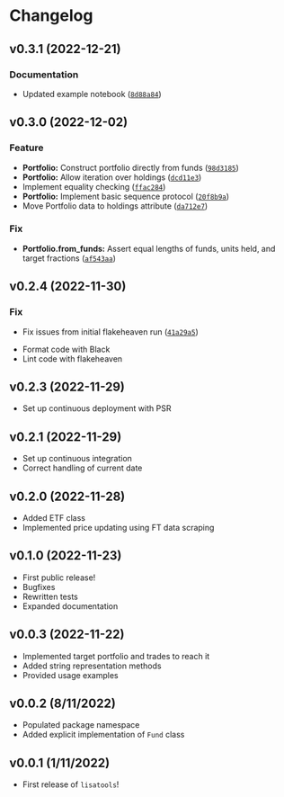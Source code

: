 # Changelog

<!--next-version-placeholder-->

## v0.3.1 (2022-12-21)
### Documentation
* Updated example notebook ([`8d88a84`](https://github.com/istvankleijn/lisatools/commit/8d88a84c645b2865962ace4c732d443c324db135))

## v0.3.0 (2022-12-02)
### Feature
* **Portfolio:** Construct portfolio directly from funds ([`98d3185`](https://github.com/istvankleijn/lisatools/commit/98d31854178d0a449a273132497a9fa55ea40778))
* **Portfolio:** Allow iteration over holdings ([`dcd11e3`](https://github.com/istvankleijn/lisatools/commit/dcd11e3ab1d55954ee7968a48c8e33f3dace3254))
* Implement equality checking ([`ffac284`](https://github.com/istvankleijn/lisatools/commit/ffac284ee32b6de956541cd8eb1011e3b30ee336))
* **Portfolio:** Implement basic sequence protocol ([`20f8b9a`](https://github.com/istvankleijn/lisatools/commit/20f8b9ac2eaaf889c3254eb7f55771b1948d3e21))
* Move Portfolio data to holdings attribute ([`da712e7`](https://github.com/istvankleijn/lisatools/commit/da712e7e3fd1cf2013c98b0049f38169fd4aaf16))

### Fix
* **Portfolio.from_funds:** Assert equal lengths of funds, units held, and target fractions ([`af543aa`](https://github.com/istvankleijn/lisatools/commit/af543aabd970136f160bdac32a695f25388bbc3e))

## v0.2.4 (2022-11-30)
### Fix
* Fix issues from initial flakeheaven run ([`41a29a5`](https://github.com/istvankleijn/lisatools/commit/41a29a546ea61f643fd4d51b07e9ad02031632da))

- Format code with Black
- Lint code with flakeheaven

## v0.2.3 (2022-11-29)

- Set up continuous deployment with PSR

## v0.2.1 (2022-11-29)

- Set up continuous integration
- Correct handling of current date

## v0.2.0 (2022-11-28)

- Added ETF class
- Implemented price updating using FT data scraping

## v0.1.0 (2022-11-23)

- First public release!
- Bugfixes
- Rewritten tests
- Expanded documentation

## v0.0.3 (2022-11-22)

- Implemented target portfolio and trades to reach it
- Added string representation methods
- Provided usage examples

## v0.0.2 (8/11/2022)

- Populated package namespace
- Added explicit implementation of `Fund` class

## v0.0.1 (1/11/2022)

- First release of `lisatools`!